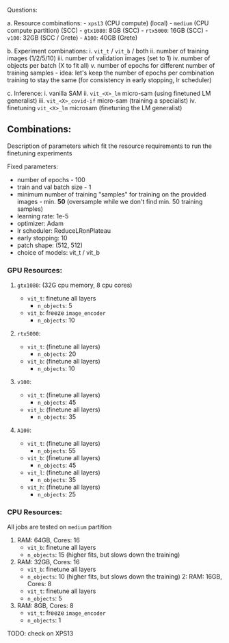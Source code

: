 Questions:

a. Resource combinations:
    - `xps13` (CPU compute) (local)
    - `medium` (CPU compute partition) (SCC)
    - `gtx1080`: 8GB (SCC)
    - `rtx5000`: 16GB (SCC)
    - `v100`: 32GB (SCC / Grete)
    - `A100`: 40GB (Grete)

b. Experiment combinations:
    i. `vit_t` / `vit_b` / both
    ii. number of training images (1/2/5/10)
    iii. number of validation images (set to 1)
    iv. number of objects per batch (X to fit all)
    v. number of epochs for different number of training samples
        - idea: let's keep the number of epochs per combination training to stay the same (for consistency in early stopping, lr scheduler)

c. Inference:
    i. vanilla SAM
    ii. `vit_<X>_lm` micro-sam (using finetuned LM generalist)
    iii. `vit_<X>_covid-if` micro-sam (training a specialist)
    iv. finetuning `vit_<X>_lm` microsam (finetuning the LM generalist)


## Combinations:

Description of parameters which fit the resource requirements to run the finetuning experiments

Fixed parameters:
- number of epochs - 100
- train and val batch size - 1
- minimum number of training "samples" for training on the provided images - min. **50** (oversample while we don't find min. 50 training samples)
- learning rate: 1e-5
- optimizer: Adam
- lr scheduler: ReduceLRonPlateau
- early stopping: 10
- patch shape: (512, 512)
- choice of models: vit_t / vit_b

### GPU Resources:
1. `gtx1080`: (32G cpu memory, 8 cpu cores)
    - `vit_t`: finetune all layers
        - `n_objects`: 5
    - `vit_b`: freeze `image_encoder`
        - `n_objects`: 10

2. `rtx5000`:
    - `vit_t`: (finetune all layers)
        - `n_objects`: 20
    - `vit_b`: (finetune all layers)
        - `n_objects`: 10

3. `v100`:
    - `vit_t`: (finetune all layers)
        - `n_objects`: 45
    - `vit_b`: (finetune all layers)
        - `n_objects`: 35

4. `A100`:
    - `vit_t`: (finetune all layers)
        - `n_objects`: 55
    - `vit_b`: (finetune all layers)
        - `n_objects`: 45
    - `vit_l`: (finetune all layers)
        - `n_objects`: 35
    - `vit_h`: (finetune all layers)
        - `n_objects`: 25

### CPU Resources:

All jobs are tested on `medium` partition

1. RAM: 64GB, Cores: 16
    - `vit_b`: finetune all layers
    - `n_objects`: 15 (higher fits, but slows down the training)
2. RAM: 32GB, Cores: 16
    - `vit_b`: finetune all layers
    - `n_objects`: 10 (higher fits, but slows down the training)
2: RAM: 16GB, Cores: 8
    - `vit_t`: finetune all layers
    - `n_objects`: 5
3. RAM: 8GB, Cores: 8
    - `vit_t`: freeze `image_encoder`
    - `n_objects`: 1

TODO: check on XPS13